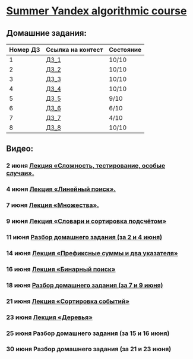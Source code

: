 # [Summer Yandex algorithmic course](https://yandex.ru/yaintern/algorithm-training)
## Домашние задания:

|Номер ДЗ  | Ссылка на контест | Состояние  |
|---|---|---|
|  1 | [ДЗ_1](https://contest.yandex.ru/contest/27393/enter/) | 10/10  |
|  2 | [ДЗ_2](https://contest.yandex.ru/contest/27472/enter/) | 10/10  |
|  3 | [ДЗ_3](https://contest.yandex.ru/contest/27663/enter/) | 10/10  |
|  4 | [ДЗ_4](https://contest.yandex.ru/contest/27665/enter/) | 10/10  |
|  5 | [ДЗ_5](https://contest.yandex.ru/contest/27794/enter/) | 9/10  |
|  6 | [ДЗ_6](https://contest.yandex.ru/contest/27844/enter/) |  6/10 |
|  7 | [ДЗ_7](https://contest.yandex.ru/contest/27883/enter/) | 4/10  |
|  8 | [ДЗ_8](https://contest.yandex.ru/contest/28069/enter/) | 10/10  |

## Видео:

### 2 июня 	[Лекция «Сложность, тестирование, особые случаи».](https://youtu.be/QLhqYNsPIVo) 

### 4 июня 	[Лекция «Линейный поиск».](https://youtu.be/SKwB41FrGgU)

### 7 июня 	[Лекция «Множества».](https://youtu.be/PUpmV2ieIHA)
### 9 июня 	[Лекция «Словари и сортировка подсчётом»](https://www.youtube.com/watch?v=Nb5mW1yWVSs)

### 11 июня 	[Разбор домашнего задания (за 2 и 4 июня)](https://youtu.be/mdJdB7On4AM)
### 14 июня 	[Лекция «Префиксные суммы и два указателя»](https://youtu.be/de28y8Dcvkg)

### 16 июня 	[Лекция «Бинарный поиск»](https://youtu.be/YENpZexHfuk)

### 18 июня 	[Разбор домашнего задания (за 7 и 9 июня)](https://youtu.be/J2C6rDqe8mQ)

### 21 июня 	[Лекция «Сортировка событий»](https://www.youtube.com/watch?v=hGixDBO-p6Q)
### 23 июня 	[Лекция «Деревья»](https://youtu.be/lEJzqHgyels)

### 25 июня 	Разбор домашнего задания (за 15 и 16 июня)

### 30 июня 	Разбор домашнего задания (за 21 и 23 июня)

